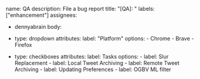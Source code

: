 name: QA
description: File a bug report
title: "[QA]: "
labels: ["enhancement"]
assignees:
  - dennyabrain
body:
- type: dropdown
  attributes: 
    label: "Platform"
    options: 
      - Chrome
      - Brave
      - Firefox

- type: checkboxes
  attributes:
    label: Tasks
    options:
      - label: Slur Replacement
      - label: Local Tweet Archiving
      - label: Remote Tweet Archiving
      - label: Updating Preferences
      - label: OGBV ML filter

